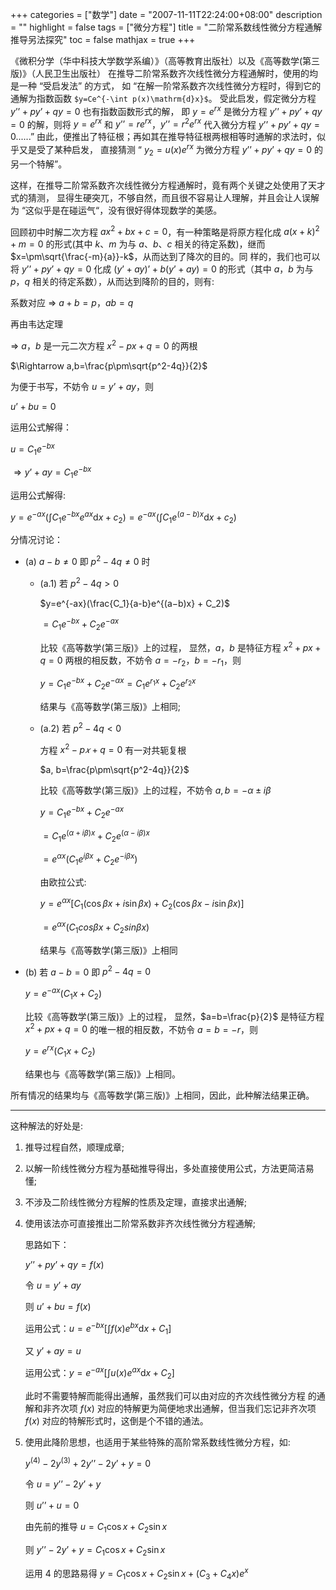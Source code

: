 +++
categories = ["数学"]
date = "2007-11-11T22:24:00+08:00"
description = ""
highlight = false
tags = ["微分方程"]
title = "二阶常系数线性微分方程通解推导另法探究"
toc = false
mathjax = true
+++

《微积分学（华中科技大学数学系编）》（高等教育出版社）以及《高等数学(第三版)》（人民卫生出版社）
在推导二阶常系数齐次线性微分方程通解时，使用的均是一种 “受启发法” 的方式，
如 “在解一阶常系数齐次线性微分方程时，得到它的通解为指数函数 `$y=Ce^{-\int p(x)\mathrm{d}x}$`。
受此启发，假定微分方程 $y’’+py’+qy=0$ 也有指数函数形式的解，
即 $y=e^{rx}$ 是微分方程 $y’’+py’+qy=0$ 的解，则将 $y=e^{rx}$ 和 $y’’=re^{rx}$，$y’’=r^2e^{rx}$ 代入微分方程 $y’’+py’+qy=0$......”
由此，便推出了特征根；再如其在推导特征根两根相等时通解的求法时，似乎又是受了某种启发，
直接猜测 “ $y_2=u(x)e^{rx}$ 为微分方程 $y’’+py’+qy=0$ 的另一个特解”。

这样，在推导二阶常系数齐次线性微分方程通解时，竟有两个关键之处使用了天才式的猜测，
显得生硬突兀，不够自然，而且很不容易让人理解，并且会让人误解为 “这似乎是在碰运气“，没有很好得体现数学的美感。

回顾初中时解二次方程 $ax^2+bx+c=0$，有一种策略是将原方程化成 $a(x+k)^2+m=0$ 的形式(其中 $k$、$m$ 为与 $a$、$b$、$c$ 相关的待定系数)，继而$x=\pm\sqrt{\frac{-m}{a}}-k$，从而达到了降次的目的。同
样的，我们也可以将 $y’’+py’+qy=0$ 化成 $(y’+ay)’+b(y’+ay)=0$ 的形式（其中 $a$，$b$ 为与 $p$，$q$ 相关的待定系数），从而达到降阶的目的，则有:

系数对应 $\Rightarrow$ $a+b=p$，$ab=q$

再由韦达定理

$\Rightarrow$ $a$，$b$ 是一元二次方程 $x^2-px+q=0$ 的两根

$\Rightarrow a,b=\frac{p\pm\sqrt{p^2-4q}}{2}$

为便于书写，不妨令 $u=y’+ay$，则

$u’+bu=0$

运用公式解得：

$u=C_1 e^{−bx}$

$\Rightarrow y’+ay=C_1 e^{-bx}$

运用公式解得:

$y=e^{-ax}(\int C_1 e^{-bx}e^{ax}\mathrm{d}x+c_2)=e^{-ax}(\int C_1 e^{(a-b)x}\mathrm{d}x+c_2)$

分情况讨论：

* (a) $a-b \neq 0$ 即 $p^2−4q \neq 0$ 时

    * (a.1) 若 $p^2 − 4q > 0$

        $y=e^{-ax}(\frac{C_1}{a-b}e^{(a−b)x} + C_2)$

        $=C_1e^{-bx}+C_2 e^{-ax}$

        比较《高等数学(第三版)》上的过程， 显然，$a$，$b$ 是特征方程 $x^2+px+q=0$ 两根的相反数，不妨令 $a=-r_2$，$b=-r_1$，则

        $y=C_1 e^{-bx}+C_2 e^{-\alpha x}=C_1 e^{r_1 x}+C_2 e^{r_2 x}$

        结果与《高等数学(第三版)》上相同;

    * (a.2) 若 $p^2 − 4q < 0$

        方程 $x^2-p𝑥+q=0$ 有一对共轭复根

        $a, b=\frac{p\pm\sqrt{p^2-4q}}{2}$

        比较《高等数学(第三版)》上的过程，不妨令 $a, b=-\alpha\pm i \beta$

        $y=C_1 e^{-bx}+C_2 e^{-ax}$

        $=C_1e^{(\alpha+i\beta)x}+C_2 e^{(\alpha-i\beta)x}$

        $=e^{\alpha x}(C_1 e^{i\beta x}+C_2 e^{-i\beta x})$

        由欧拉公式:

        $y=e^{\alpha x}[C_1(\cos{\beta x}+i\sin{\beta x})+C_2(\cos{\beta x}-i\sin{\beta x}) ]$

        $=e^{\alpha x}(C_1 cos{\beta x}+C_2 sin{\beta x})$

        结果与《高等数学(第三版)》上相同

* (b) 若 $a-b=0$ 即 $p^2-4q=0$

    $y=e^{-a x}(C_1 x+C_2)$

    比较《高等数学(第三版)》上的过程， 显然，$a=b=\frac{p}{2}$ 是特征方程 $x^2+px+q=0$ 的唯一根的相反数，不妨令 $a=b=-r$，则

    $y=e^{rx}(C_1 x+C_2)$

    结果也与《高等数学(第三版)》上相同。


所有情况的结果均与《高等数学(第三版)》上相同，因此，此种解法结果正确。

---

这种解法的好处是:

1. 推导过程自然，顺理成章;
2. 以解一阶线性微分方程为基础推导得出，多处直接使用公式，方法更简洁易懂;
3. 不涉及二阶线性微分方程解的性质及定理，直接求出通解;
4. 使用该法亦可直接推出二阶常系数非齐次线性微分方程通解;

    思路如下：

    $y’’+py’+qy=f(x)$

    令 $u=y’+ay$

    则 $u’+bu=f(x)$

    运用公式：$u=e^{-bx}[\int f(x)e^{bx}\mathrm{d}x+C_1]$

    又 $y’+ay=u$

    运用公式：$y=e^{-ax}[\int u(x)e^{ax}\mathrm{d}x+C_2]$

    此时不需要特解而能得出通解，虽然我们可以由对应的齐次线性微分方程 的通解和非齐次项 $f(x)$ 对应的特解更为简便地求出通解，但当我们忘记非齐次项 $f(x)$ 对应的特解形式时，这倒是个不错的通法。

5. 使用此降阶思想，也适用于某些特殊的高阶常系数线性微分方程，如:

    $y^{(4)}−2y^{(3)}+2y’’−2y’+y=0$

    令 $u=y’’-2y’+y$

    则 $u’’+u=0$

    由先前的推导 $u=C_1\cos{x}+C_2\sin{x}$

    则 $y’’-2y’+y=C_1\cos{x}+C_2\sin{x}$

    运用 4 的思路易得 $y=C_1\cos{x}+C_2\sin{x}+(C_3+C_4x)e^x$